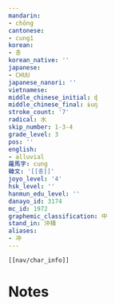 ```yaml
---
mandarin:
- chōng
cantonese:
- cung1
korean:
- 충
korean_native: ''
japanese:
- CHUU
japanese_nanori: ''
vietnamese:
middle_chinese_initial: ɖ
middle_chinese_final: ɨuŋ
stroke_count: '7'
radical: 水
skip_number: 1-3-4
grade_level: 3
pos: ''
english:
- alluvial
羅馬字: cung
韓文: '[[충]]'
joyo_level: '4'
hsk_level: ''
hanmun_edu_level: ''
danayo_id: 3174
mc_id: 1972
graphemic_classification: 中
stand_in: 沖積
aliases:
- 冲
---
```

```meta-bind-embed
[[nav/char_info]]
```

# Notes
